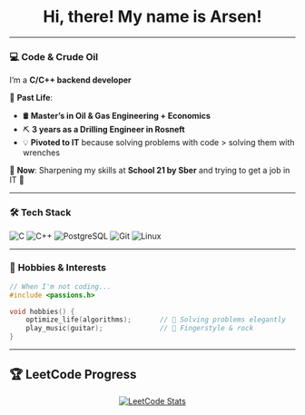<h1 style="text-align: center;">Hi, there! My name is Arsen!</h1>

---

### 💻 **Code & Crude Oil**  
I’m a **C/C++ backend developer**  

🔧 **Past Life**:  
- 🛢️ **Master’s in Oil & Gas Engineering + Economics**  
- ⛏️ **3 years as a Drilling Engineer in Rosneft**  
- 💡 **Pivoted to IT** because solving problems with code > solving them with wrenches  

🚀 **Now**: Sharpening my skills at **School 21 by Sber** and trying to get a job in IT 🥹  

---

### 🛠️ **Tech Stack**  
![C](https://img.shields.io/badge/-C-A8B9CC?logo=c&logoColor=white)
![C++](https://img.shields.io/badge/-C++-00599C?logo=c%2B%2B&logoColor=white)
![PostgreSQL](https://img.shields.io/badge/-PostgreSQL-4169E1?logo=postgresql&logoColor=white)
![Git](https://img.shields.io/badge/-Git-F05032?logo=git&logoColor=white)
![Linux](https://img.shields.io/badge/-Linux-FCC624?logo=linux&logoColor=black)

---

### 🎸 **Hobbies & Interests**  

<div>
  
  ```c
  // When I'm not coding...
  #include <passions.h>
  
  void hobbies() {
      optimize_life(algorithms);       // 🧠 Solving problems elegantly
      play_music(guitar);              // 🎸 Fingerstyle & rock
  }
```
</div>

---

## 🏆 LeetCode Progress
<center>
  <a href="https://leetcode.com/your_username/">
    <img src="https://leetcode.card.workers.dev/?username=your_username&theme=dark" alt="LeetCode Stats" />
  </a>
</center>
